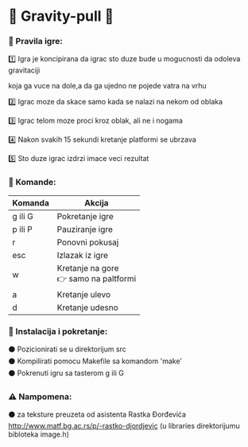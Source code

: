 # :rocket: Gravity-pull :rocket:

### :pencil: Pravila igre:
:one: Igra je koncipirana da igrac sto duze bude u mogucnosti da odoleva gravitaciji<br>

koja ga vuce na dole,a da ga ujedno ne pojede vatra na vrhu<br>

:two: Igrac moze da skace samo kada se nalazi na nekom od oblaka<br>

:three: Igrac telom moze proci kroz oblak, ali ne i nogama<br>

:four: Nakon svakih 15 sekundi kretanje platformi se ubrzava<br>

:five: Sto duze igrac izdrzi imace veci rezultat<br>

### :game_die: Komande:

| Komanda  | Akcija |
| ------------- | ------------- |
| g ili G  | Pokretanje igre  |
| p ili P  | Pauziranje igre  |
| r  | Ponovni pokusaj  |
| esc  | Izlazak iz igre  |
| w  | Kretanje na gore <br>:point_right: samo na paltformi|
| a  | Kretanje ulevo  |
| d  | Kretanje udesno |

### :key: Instalacija i pokretanje:
:black_circle: Pozicionirati se u direktorijum src<br>
:black_circle: Kompilirati pomocu Makefile sa komandom 'make'<br>
:black_circle: Pokrenuti igru sa tasterom g ili G<br>

### :warning: Nampomena:
:black_circle: za teksture preuzeta od asistenta Rastka Đorđevića http://www.matf.bg.ac.rs/p/-rastko-djordjevic (u libraries direktorijumu bibloteka image.h)
